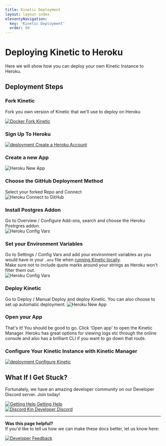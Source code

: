 ```yaml
---
title: Kinetic Deployment
layout: layout-index
eleventyNavigation:
  key: 'Kinetic Deployment'
  order: 99
---
```

# Deploying Kinetic to Heroku

Here we will show how you can deploy your own Kinetic Instance to Heroku.

## Deployment Steps
### Fork Kinetic
Fork you own version of Kinetic that we'll use to deploy on Heroku
<div class='essentials'>
  <a href='https://github.com/kin-labs/kinetic/fork/' target='_blank'><div class='essential'>
    <img class='essential-icon' alt='Docker' src='./images/github-brands.svg'>
    <span class='essential-text'>Fork Kinetic</span>
  </div></a>
</div>

### Sign Up To Heroku 
<div class='developers-hosting-options'>
  <a href='https://dashboard.heroku.com/apps/' target='_blank'><div class='developers-hosting-option'>
    <img class='developers-hosting-option-icon image-logo' alt='deployment' src='./images/heroku.png'>
    <span class='developers-hosting-option-text image-logo-text'>Create a Heroku Account</span>
  </div></a>
</div>

### Create a new App
<img src="./images/Heroku01.png" alt="Heroku New App" class='docImage'/>

### Choose the GitHub Deployment Method
Select your forked Repo and Connect<br/>
<img src="./images/Heroku02.png" alt="Heroku Connect to GitHub" />

### Install Postgres Addon
Go to Overview / Configure Add-ons, search and choose the Heroku Postrgres addon.<br/>
<img src="./images/Heroku04.png" alt="Heroku Config Vars" />

### Set your Environment Variables
Go to Settings / Config Vars and add your environment variables as you would have in your `.env` file when [running Kinetic locally](/developers/production/#prepare-your-environment-variables).<br/>
Make sure not to include quote marks around your strings as Heroku won't filter them out.<br/>
<img src="./images/Heroku03.png" alt="Heroku Config Vars" />

### Deploy Kinetic
Go to Deploy / Manual Deploy and deploy Kinetic. You can also choose to set up automatic deployment.
<img src="./images/Heroku05.png" alt="Heroku New App" class='docImage'/>


### Open your App
That's it! You should be good to go. Click 'Open app' to open the Kinetic Manager. Heroku has great options for viewing logs etc through the online console and also has a brilliant CLI if you want to go down that route.

### Configure Your Kinetic Instance with Kinetic Manager
<div class='developers-hosting-options'>
  <a href='/developers/kinetic-manager/'><div class='developers-hosting-option'>
    <img class='developers-hosting-option-icon' alt='deployment' src='./images/screwdriver-wrench-solid.svg'>
    <span class='developers-hosting-option-text'>Configure Kinetic</span>
  </div></a>
</div>

## What If I Get Stuck?

Fortunately, we have an amazing developer community on our Developer Discord server. Join today!

<div class='essentials'>
<a href='/essentials/getting-help/'><div class='essential'>
    <img class='essential-icon' alt='Getting Help' src='../essentials/images/circle-question-regular.svg'>
    <span class='essential-text'>Getting Help</span>
  </div></a>
  <a href='https://discord.com/invite/kdRyUNmHDn' target='_blank'><div class='essential'>
    <img class='essential-icon' alt='Discord' src='../essentials/images/discord-brands.svg'>
    <span class='essential-text'>Kin Developer Discord</span>
  </div></a>
</div>




***
**Was this page helpful?**<br/>
If you'd like to tell us how we can make these docs better, let us know here:

<div class='contacts-index'>
  <a href='https://forms.gle/qhjcDJR59v8RJsaY7' target='_blank'><div class='contact'>
    <img class='contact-icon' alt='Developer' src='../essentials/images/comment-dots-solid.svg'>
    <span class='contact-text'>Feedback</span>
  </div></a>
</div>
